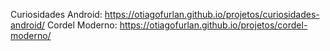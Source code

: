 Curiosidades Android: https://otiagofurlan.github.io/projetos/curiosidades-android/
Cordel Moderno: https://otiagofurlan.github.io/projetos/cordel-moderno/

